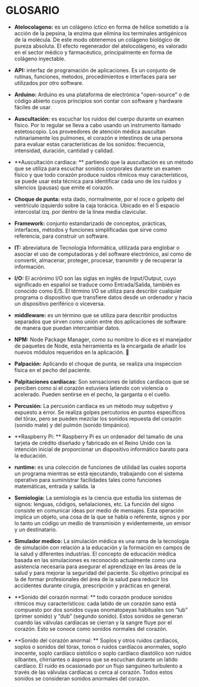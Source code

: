 # GLOSARIO

* **Atelocolageno:**  es un colágeno íctico en forma de hélice sometido a la acción de la pepsina, la enzima que elimina los terminales antigénicos de la molécula. De este modo obtenemos un colágeno biológico de pureza absoluta. El efecto regenerador del atelocolágeno, es valorado en el sector médico y farmacéutico, principalmente en forma de colágeno inyectable.  
* **API:** interfaz de programación de aplicaciones. Es un conjunto de rutinas, funciones, metodos, procedimientos e interfaces para ser utilizados por otro software.
* **Arduino:** Arduino es una plataforma de electrónica "open-source" o de código abierto cuyos principios son contar con software y hardware fáciles de usar. 
* **Auscultación:**  es escuchar los ruidos del cuerpo durante un examen físico. Por lo regular se lleva a cabo usando un instrumento llamado estetoscopio. Los proveedores de atención médica auscultan rutinariamente los pulmones, el corazón e intestinos de una persona para evaluar estas características de los sonidos: frecuencia, intensidad, duración, cantidad y calidad.
* **Auscultación cardiaca: ** partiendo que la auscultación es un método que se utiliza para escuchar sonidos corporales durante un examen físico y que todo corazón produce ruidos rítmicos muy característicos, se puede usar esta técnica para identificar cada uno de los ruidos y silencios \(pausas\) que emite el corazón.
* **Choque de punta:**   esta dado, normalmente, por el roce o golpeto del ventrículo izquierdo sobre la caja torácica. Ubicado en el 5 espacio intercostal izq. por dentro de la línea media clavicular.
* **Framework:** conjunto estandarizado de conceptos, prácticas, interfaces, métodos y funciones simplificadas que sirve como referencia, para construir un software.
* **IT:** abreviatura de Tecnología Informática, utilizada para englobar o asociar el uso de computadoras y del software electrónico, así como de convertir, almacenar, proteger, procesar, transmitir y de recuperar la información. 
* **I\/O:** El acrónimo I\/O son las siglas en inglés de Input\/Output, cuyo significado en español se traduce como Entrada\/Salida, también es conocido como E\/S.  El término I\/O se utiliza para describir cualquier programa o dispositivo que transfiere datos desde un ordenador y hacia un dispositivo periférico o viceversa.
* **middleware:** es un término que se utiliza para describir productos separados que sirven como unión entre dos aplicaciones de software de manera que puedan intercambiar datos.
* **NPM:**  Node Package Manager, como su nombre lo dice es el manejador de paquetes de Node, esta herramienta es la encargada de añadir los nuevos módulos requeridos en la aplicación. 
* **Palpación:** Aplicando el choque de punta, se realiza una inspeccion fisica en el pecho del paciente.
* **Palpitaciones cardíacas:** Son sensaciones de latidos cardíacos que se perciben como si el corazón estuviera latiendo con violencia o acelerado. Pueden sentirse en el pecho, la garganta o el cuello. 
* **Percusión:**  La percusión cardiaca es un método muy subjetivo y expuesto a error. Se realiza golpes percutorios en puntos específicos del tórax, pero se pueden mezclar los sonidos repuesta del corazón \(sonido mate\) y del pulmón \(sonido timpánico\).
* **Raspberry Pi: ** Raspberry Pi es un ordenador del tamaño de una tarjeta de crédito diseñado y fabricado en el Reino Unido con la intención inicial de proporcionar un dispositivo informático barato para la educación. 
* **runtime:**  es una colección de funciones de utilidad las cuales soporta un programa mientras se está ejecutando, trabajando con el sistema operativo para suministrar facilidades tales como funciones matemáticas, entrada y salida. la 
* **Semiologia:**  La semiología es la ciencia que estudia los sistemas de signos: lenguas, 
  códigos, señalaciones, etc. La función del signo consiste en comunicar ideas por medio de mensajes. Esta operación implica un objeto, una cosa de la que se habla o referente, signos y por lo tanto un código un medio de transmisión y evidentemente, un emisor y un destinatario.

* **Simulador medico:**  La simulación médica es una rama de la tecnología de simulación con relación a la educación y la formación en campos de la salud y diferentes industrias. El concepto de educación médica basada en las simulaciones es reconocido actualmente como una asistencia necesaria para asegurar el aprendizaje en las áreas de la salud y para mejorar la seguridad del paciente. Su objetivo principal es la de formar profesionales del área de la salud para reducir los accidentes durante cirugía, prescripción y prácticas en general.
* **Sonido del corazón normal: ** todo corazón produce sonidos rítmicos muy característicos: cada latido de un corazón sano está compuesto por dos sonidos cuyas onomatopeyas habituales son “lub” \(primer sonido\) y “dub” \(segundo sonido\). Estos sonidos se generan cuando las válvulas cardiacas se cierran y la sangre fluye por el corazón. Esto se conoce como sonidos normales del corazón. 
* **Sonido del corazón anormal: ** Soplos y otros ruidos cardíacos, soplos o sonidos del tórax, tonos o ruidos cardíacos anormales, soplo inocente, soplo cardíaco sistólico o soplo cardíaco diastólico son ruidos silbantes, chirriantes o ásperos que se escuchan durante un latido cardíaco. El ruido es ocasionado por un flujo sanguíneo turbulento a través de las válvulas cardíacas o cerca al corazón. Todos estos sonidos se consideran sonidos anormales del corazón.

